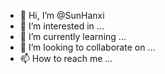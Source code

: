 - 👋 Hi, I’m @SunHanxi
- 👀 I’m interested in ...
- 🌱 I’m currently learning ...
- 💞️ I’m looking to collaborate on ...
- 📫 How to reach me ...

<!---
SunHanxi/SunHanxi is a ✨ special ✨ repository because its `README.md` (this file) appears on your GitHub profile.
You can click the Preview link to take a look at your changes.
--->
